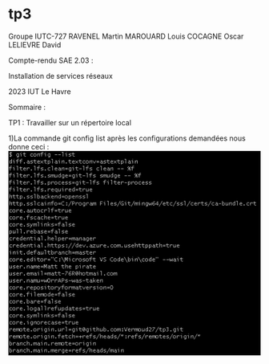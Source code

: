 # tp3
Groupe IUTC-727
RAVENEL Martin
MAROUARD Louis
COCAGNE Oscar
LELIEVRE David










Compte-rendu SAE 2.03 :

Installation de services réseaux
















2023                                                                                                                     IUT Le Havre

Sommaire : 











TP1 : Travailler sur un répertoire local

1)La commande git config list après les configurations demandées nous donne ceci : 
![alt text](/images/1.png)
